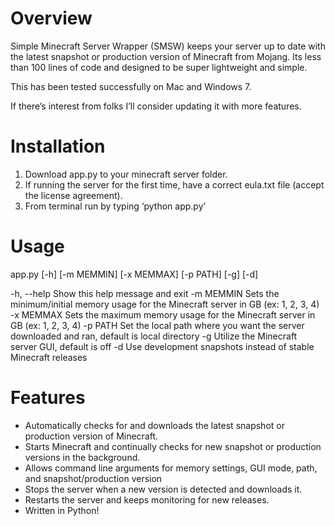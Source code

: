 # Overview

Simple Minecraft Server Wrapper (SMSW) keeps your server up to date with the latest snapshot or production version of Minecraft from Mojang.  Its less than 100 lines of code and designed to be super lightweight and simple.

This has been tested successfully on Mac and Windows 7.

If there’s interest from folks I’ll consider updating it with more features.

# Installation

1. Download app.py to your minecraft server folder.
2. If running the server for the first time, have a correct eula.txt file (accept the license agreement).
3. From terminal run by typing ‘python app.py’

# Usage
app.py [-h] [-m MEMMIN] [-x MEMMAX] [-p PATH] [-g] [-d]

-h, --help  Show this help message and exit
-m MEMMIN   Sets the minimum/initial memory usage for the Minecraft server in GB (ex: 1, 2, 3, 4)
-x MEMMAX   Sets the maximum memory usage for the Minecraft server in GB (ex: 1, 2, 3, 4)
-p PATH     Set the local path where you want the server downloaded and ran, default is local directory
-g          Utilize the Minecraft server GUI, default is off
-d          Use development snapshots instead of stable Minecraft releases


# Features

- Automatically checks for and downloads the latest snapshot or production version of Minecraft.
- Starts Minecraft and continually checks for new snapshot or production versions in the background.
- Allows command line arguments for memory settings, GUI mode, path, and snapshot/production version
- Stops the server when a new version is detected and downloads it.
- Restarts the server and keeps monitoring for new releases.
- Written in Python!
